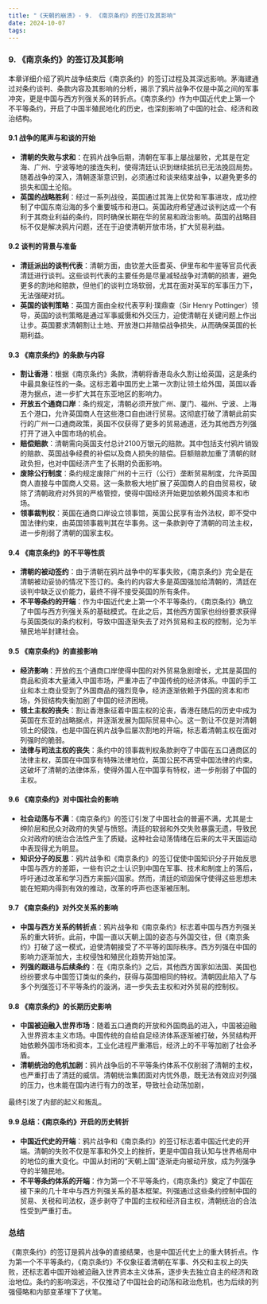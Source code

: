 ```yaml
---
title: "《天朝的崩溃》- 9. 《南京条约》的签订及其影响"
date: 2024-10-07
tags: 
---
```

### 9. **《南京条约》的签订及其影响**

本章详细介绍了鸦片战争结束后《南京条约》的签订过程及其深远影响。茅海建通过对条约谈判、条款内容及其影响的分析，揭示了鸦片战争不仅是中英之间的军事冲突，更是中国与西方列强关系的转折点。《南京条约》作为中国近代史上第一个不平等条约，开启了中国半殖民地化的历史，也深刻影响了中国的社会、经济和政治结构。

#### 9.1 **战争的尾声与和谈的开始**
   - **清朝的失败与求和**：在鸦片战争后期，清朝在军事上屡战屡败，尤其是在定海、广州、宁波等地的接连失利，使得清廷认识到继续抵抗已无法挽回局势。随着战争的深入，清朝逐渐意识到，必须通过和谈来结束战争，以避免更多的损失和国土沦陷。
   - **英国的战略胜利**：经过一系列战役，英国通过其海上优势和军事进攻，成功控制了中国东南沿海的多个重要城市和港口。英国政府希望通过谈判达成一个有利于其商业利益的条约，同时确保长期在华的贸易和政治影响。英国的战略目标不仅是解决鸦片问题，还在于迫使清朝开放市场，扩大贸易利益。

#### 9.2 **谈判的背景与准备**
   - **清廷派出的谈判代表**：清朝方面，由钦差大臣耆英、伊里布和牛鉴等官员代表清廷进行谈判。这些谈判代表的主要任务是尽量减轻战争对清朝的损害，避免更多的割地和赔款，但他们的谈判立场软弱，尤其在面对英军的军事压力下，无法强硬对抗。
   - **英国的谈判策略**：英国方面由全权代表亨利·璞鼎查（Sir Henry Pottinger）领导，英国的谈判策略是通过军事威慑和外交压力，迫使清朝在关键问题上作出让步。英国要求清朝割让土地、开放港口并赔偿战争损失，从而确保英国的长期利益。

#### 9.3 **《南京条约》的条款与内容**
   - **割让香港**：根据《南京条约》条款，清朝将香港岛永久割让给英国，这是条约中最具象征性的一条。这标志着中国历史上第一次割让领土给外国，英国以香港为据点，进一步扩大其在东亚地区的影响力。
   - **开放五个通商口岸**：条约规定，清朝必须开放广州、厦门、福州、宁波、上海五个港口，允许英国商人在这些港口自由进行贸易。这彻底打破了清朝此前实行的广州一口通商政策，英国不仅获得了更多的贸易通道，还为其他西方列强打开了进入中国市场的机会。
   - **赔偿赔款**：清朝需向英国支付总计2100万银元的赔款。其中包括支付鸦片销毁的赔款、英国战争经费的补偿以及商人损失的赔偿。巨额赔款加重了清朝的财政负担，也对中国经济产生了长期的负面影响。
   - **废除公行制度**：条约规定废除广州的十三行（公行）垄断贸易制度，允许英国商人直接与中国商人交易。这一条款极大地扩展了英国商人的自由贸易权，破除了清朝政府对外贸的严格管控，使得中国经济开始更加依赖外国资本和市场。
   - **领事裁判权**：英国在通商口岸设立领事馆，英国公民享有治外法权，即不受中国法律约束，由英国领事裁判其在华事务。这一条款剥夺了清朝的司法主权，进一步削弱了清朝的国家主权。

#### 9.4 **《南京条约》的不平等性质**
   - **清朝的被动签约**：由于清朝在鸦片战争中的军事失败，《南京条约》完全是在清朝被动妥协的情况下签订的。条约的内容大多是英国强加给清朝的，清廷在谈判中缺乏议价能力，最终不得不接受英国的所有条件。
   - **不平等条约的开端**：作为中国近代史上第一个不平等条约，《南京条约》确立了中国与西方列强关系的基础模式。在此之后，其他西方国家也纷纷要求获得与英国类似的条约权利，导致中国逐渐失去了对外贸易和主权的控制，沦为半殖民地半封建社会。

#### 9.5 **《南京条约》的直接影响**
   - **经济影响**：开放的五个通商口岸使得中国的对外贸易急剧增长，尤其是英国的商品和资本大量涌入中国市场，严重冲击了中国传统的经济体系。中国的手工业和本土商业受到了外国商品的强烈竞争，经济逐渐依赖于外国的资本和市场，外贸结构失衡加剧了中国的经济困境。
   - **领土主权的丧失**：割让香港象征着中国主权的沦丧，香港在随后的历史中成为英国在东亚的战略据点，并逐渐发展为国际贸易中心。这一割让不仅是对清朝领土的侵蚀，也是中国在鸦片战争后屡次割地的开端，标志着清朝主权在面对列强时的脆弱。
   - **法律与司法主权的丧失**：条约中的领事裁判权条款剥夺了中国在五口通商区的法律主权，英国在中国享有特殊法律地位，英国公民不再受中国法律的约束。这破坏了清朝的法律体系，使得外国人在中国享有特权，进一步削弱了中国的主权。

#### 9.6 **《南京条约》对中国社会的影响**
   - **社会动荡与不满**：《南京条约》的签订引发了中国社会的普遍不满，尤其是士绅阶层和民众对政府的失望与愤怒。清廷的软弱和外交失败暴露无遗，导致民众对政府的统治合法性产生了质疑。这种社会动荡情绪在后来的太平天国运动中表现得尤为明显。
   - **知识分子的反思**：鸦片战争和《南京条约》的签订促使中国知识分子开始反思中国与西方的差距，一些有识之士认识到中国在军事、技术和制度上的落后，呼吁通过改革和学习西方来振兴国家。然而，清廷的顽固保守使得这些思想未能在短期内得到有效的推动，改革的呼声也逐渐被压制。

#### 9.7 **《南京条约》对外交关系的影响**
   - **中国与西方关系的转折点**：鸦片战争和《南京条约》标志着中国与西方列强关系的重大转折。此前，中国一直以天朝上国的姿态与外国交往，但《南京条约》打破了这一模式，迫使清朝接受了不平等的国际秩序。西方列强在中国的影响力逐渐加大，主权侵蚀和殖民化趋势开始加深。
   - **列强的跟进与后续条约**：在《南京条约》之后，其他西方国家如法国、美国也纷纷要求与中国签订类似的条约，获得与英国相同的特权。清朝因此陷入了与多个列强签订不平等条约的漩涡，进一步失去主权和对外贸易的控制权。

#### 9.8 **《南京条约》的长期历史影响**
   - **中国被迫融入世界市场**：随着五口通商的开放和外国商品的进入，中国被迫融入世界资本主义市场。中国传统的自给自足经济体系逐渐被打破，外贸结构开始依赖外国市场和资本，工业化进程严重滞后，经济上的不平等加剧了社会矛盾。
   - **清朝统治的危机加剧**：鸦片战争后的不平等条约体系不仅削弱了清朝的主权，也严重打击了清廷的威信。清朝统治集团面对内忧外患，既无法有效应对列强的压力，也未能在国内进行有力的改革，导致社会动荡加剧，

最终引发了内部的起义和叛乱。

#### 9.9 **总结：《南京条约》开启的历史转折**
   - **中国近代史的开端**：鸦片战争和《南京条约》的签订标志着中国近代史的开端。清朝的失败不仅是军事和外交上的挫折，更是中国自我认知与世界格局中的地位的重大变化。中国从封闭的“天朝上国”逐渐走向被动开放，成为列强争夺的半殖民地。
   - **不平等条约体系的开端**：作为第一个不平等条约，《南京条约》奠定了中国在接下来的几十年中与西方列强关系的基本框架。列强通过这些条约控制中国的贸易、关税和司法权，逐步剥夺了中国的主权和经济自主权，清朝统治的合法性受到严重打击。

### 总结
《南京条约》的签订是鸦片战争的直接结果，也是中国近代史上的重大转折点。作为第一个不平等条约，《南京条约》不仅象征着清朝在军事、外交和主权上的失败，还标志着中国开始被迫融入世界资本主义体系，逐步失去独立自主的经济和政治地位。条约的影响深远，不仅推动了中国社会的动荡和政治危机，也为后续的列强侵略和内部变革埋下了伏笔。
